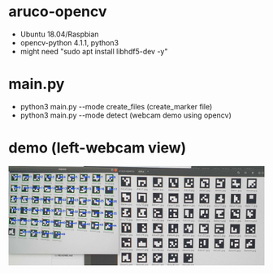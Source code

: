 # aruco-opencv
 - Ubuntu 18.04/Raspbian
 - opencv-python 4.1.1, python3
 - might need "sudo apt install libhdf5-dev -y"

# main.py
 - python3 main.py --mode create_files (create_marker file)
 - python3 main.py --mode detect (webcam demo using opencv)

# demo (left-webcam view)
![demo](./demo.jpg)
